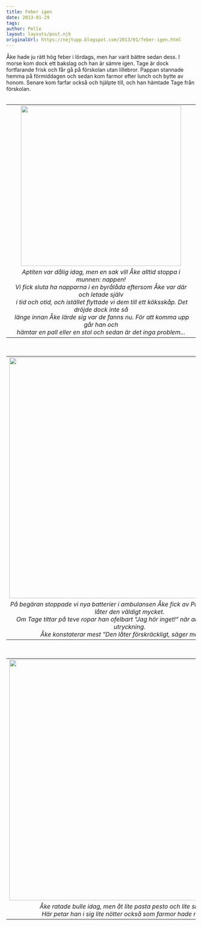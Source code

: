```yaml
---
title: Feber igen
date: 2013-01-29
tags: 	
author: Pelle
layout: layouts/post.njk
originalUrl: https://nejtupp.blogspot.com/2013/01/feber-igen.html
---
```


<div class="separator" style="clear: both; text-align: left;">Åke hade ju rätt hög feber i lördags, men har varit bättre sedan dess. I morse kom dock ett bakslag och han är sämre igen. Tage är dock fortfarande frisk och får gå på förskolan utan lillebror. Pappan stannade hemma på förmiddagen och sedan kom farmor efter lunch och bytte av honom. Senare kom farfar också och hjälpte till, och han hämtade Tage från förskolan.</div><div class="separator" style="clear: both; text-align: left;"><br></div><table align="center" cellpadding="0" cellspacing="0" class="tr-caption-container" style="margin-left: auto; margin-right: auto; text-align: center;"><tbody><tr><td style="text-align: center;"><img src="../../../../img/Hemmabilder-5C5C1395.jpg" width="426"></td></tr><tr><td class="tr-caption" style="text-align: center;"><i>Aptiten var dålig idag, men en sak vill Åke alltid stoppa i munnen: nappen!<br>Vi fick sluta ha napparna i en byrålåda eftersom Åke var där och letade själv<br> i tid och otid, och istället flyttade vi dem till ett köksskåp. Det dröjde dock inte så<br> länge innan Åke lärde sig var de fanns nu. För att komma upp går han och <br>hämtar en pall eller en stol och sedan är det inga problem...</i></td></tr></tbody></table><div class="separator" style="clear: both; text-align: center;"><br></div><table align="center" cellpadding="0" cellspacing="0" class="tr-caption-container" style="margin-left: auto; margin-right: auto; text-align: center;"><tbody><tr><td style="text-align: center;"><img src="../../../../img/Hemmabilder-5C5C1396.jpg" width="640"></td></tr><tr><td class="tr-caption" style="text-align: center;"><i>På begäran stoppade vi nya batterier i ambulansen Åke fick av Pappan en gång. Nu låter den väldigt mycket. <br>Om Tage tittar på teve ropar han ofelbart "Jag hör inget!" när ambulansen är på utryckning. <br>Åke konstaterar mest "Den låter förskräckligt, säger mamma". </i></td></tr></tbody></table><br><table align="center" cellpadding="0" cellspacing="0" class="tr-caption-container" style="margin-left: auto; margin-right: auto; text-align: center;"><tbody><tr><td style="text-align: center;"><img src="../../../../img/Hemmabilder-5C5C1403.jpg" width="640"></td></tr><tr><td class="tr-caption" style="text-align: center;"><i>Åke ratade bulle idag, men åt lite pasta pesto och lite smoothie. <br>Här petar han i sig lite nötter också som farmor hade med sig.</i></td></tr></tbody></table><br>
